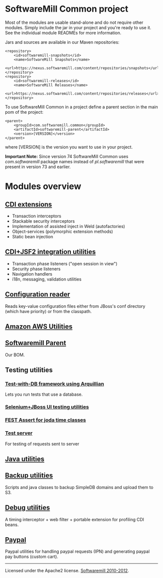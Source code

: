 # SoftwareMill Common project

Most of the modules are usable stand-alone and do not require other modules. Simply include the jar in your
project and you're ready to use it. See the individual module READMEs for more information.

Jars and sources are available in our Maven repositories:

    <repository>
        <id>softwaremill-snapshots</id>
        <name>SoftwareMill Snapshots</name>
        <url>https://nexus.softwaremill.com/content/repositories/snapshots</url>
    </repository>
    <repository>
        <id>softwaremill-releases</id>
        <name>SoftwareMill Releases</name>
        <url>https://nexus.softwaremill.com/content/repositories/releases</url>
    </repository>

To use SoftwareMill Common in a project define a parent section in the main pom of the project:

    <parent>
        <groupId>com.softwaremill.common</groupId>
        <artifactId>softwaremill-parent</artifactId>
        <version>[VERSION]</version>
    </parent>

where [VERSION] is the version you want to use in your project.

**Important Note:** Since version 74 SoftwareMill Common uses *com.softwaremill* package names instead of *pl.softwaremill* that were present in version 73 and earlier.

# Modules overview

## [CDI extensions](/softwaremill-cdi/)

* Transaction interceptors
* Stackable security interceptors
* Implementation of assisted inject in Weld (autofactories)
* Object-services (polymorphic extension methods)
* Static bean injection

## [CDI+JSF2 integration utilities](/softwaremill-faces/)

* Transaction phase listeners ("open session in view")
* Security phase listeners
* Navigation handlers
* i18n, messaging, validation utilities

## [Configuration reader](/softwaremill-conf/)

Reads key-value configuration files either from JBoss's conf directory (which have priority) or from the classpath. 

## [Amazon AWS Utilities](/softwaremill-sqs/)

## [Softwaremill Parent](/softwaremill-parent/)

Our BOM.

## Testing utilities

### [Test-with-DB framework using Arquillian](/softwaremill-test/softwaremill-test-db)

Lets you run tests that use a database.

### [Selenium+JBoss UI testing utilities](/softwaremill-test/softwaremill-test-ui-web/)

### [FEST Assert for joda time classes](/softwaremill-test/softwaremill-test-util/)

### [Test server](/softwaremill-test/softwaremill-test-server/)

For testing of requests sent to server

## [Java utilities](/softwaremill-util/)

## [Backup utilities](/softwaremill-backup/)

Scripts and java classes to backup SimpleDB domains and upload them to S3.

## [Debug utilities](/softwaremill-debug/)

A timing interceptor + web filter + portable extension for profiling CDI beans.

## [Paypal](/softwaremill-paypal/)

Paypal utilities for handling paypal requests (IPN) and generating paypal pay buttons (custom cart).

---

Licensed under the Apache2 license. [Softwaremill 2010-2012](http://softwaremill.com/).
